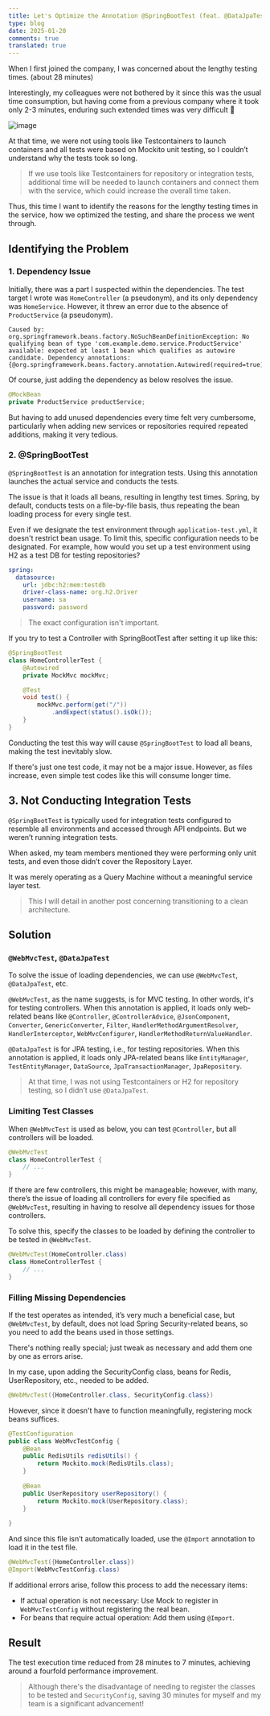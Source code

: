 ```yaml
---
title: Let's Optimize the Annotation @SpringBootTest (feat. @DataJpaTest, @WebMvcTest)
type: blog
date: 2025-01-20
comments: true
translated: true
---
```


When I first joined the company, I was concerned about the lengthy testing times. (about 28 minutes)

Interestingly, my colleagues were not bothered by it since this was the usual time consumption, but having come from a previous company where it took only 2-3 minutes, enduring such extended times was very difficult 🤣

![image](/images/spring/spring-boot-test-optimize-1737350813436.png)

At that time, we were not using tools like Testcontainers to launch containers and all tests were based on Mockito unit testing, so I couldn’t understand why the tests took so long.
> If we use tools like Testcontainers for repository or integration tests, additional time will be needed to launch containers and connect them with the service, which could increase the overall time taken.

Thus, this time I want to identify the reasons for the lengthy testing times in the service, how we optimized the testing, and share the process we went through.

## Identifying the Problem
### 1. Dependency Issue
Initially, there was a part I suspected within the dependencies. The test target I wrote was `HomeController` (a pseudonym), and its only dependency was `HomeService`.
However, it threw an error due to the absence of `ProductService` (a pseudonym).

```
Caused by: org.springframework.beans.factory.NoSuchBeanDefinitionException: No qualifying bean of type 'com.example.demo.service.ProductService' available: expected at least 1 bean which qualifies as autowire candidate. Dependency annotations: {@org.springframework.beans.factory.annotation.Autowired(required=true)}
```

Of course, just adding the dependency as below resolves the issue.

```java
@MockBean
private ProductService productService;
```

But having to add unused dependencies every time felt very cumbersome, particularly when adding new services or repositories required repeated additions, making it very tedious.

### 2. @SpringBootTest
`@SpringBootTest` is an annotation for integration tests. Using this annotation launches the actual service and conducts the tests.

The issue is that it loads all beans, resulting in lengthy test times. Spring, by default, conducts tests on a file-by-file basis, thus repeating the bean loading process for every single test.

Even if we designate the test environment through `application-test.yml`, it doesn't restrict bean usage. To limit this, specific configuration needs to be designated.
For example, how would you set up a test environment using H2 as a test DB for testing repositories?

```yaml
spring:
  datasource:
    url: jdbc:h2:mem:testdb
    driver-class-name: org.h2.Driver
    username: sa
    password: password
```
> The exact configuration isn't important.

If you try to test a Controller with SpringBootTest after setting it up like this:
```java
@SpringBootTest
class HomeControllerTest {
    @Autowired
    private MockMvc mockMvc;

    @Test
    void test() {
        mockMvc.perform(get("/"))
            .andExpect(status().isOk());
    }
}
```

Conducting the test this way will cause `@SpringBootTest` to load all beans, making the test inevitably slow.

If there's just one test code, it may not be a major issue. However, as files increase, even simple test codes like this will consume longer time.

## 3. Not Conducting Integration Tests
`@SpringBootTest` is typically used for integration tests configured to resemble all environments and accessed through API endpoints. But we weren’t running integration tests.

When asked, my team members mentioned they were performing only unit tests, and even those didn’t cover the Repository Layer.

It was merely operating as a Query Machine without a meaningful service layer test.
> This I will detail in another post concerning transitioning to a clean architecture.

## Solution
### `@WebMvcTest`, `@DataJpaTest`
To solve the issue of loading dependencies, we can use `@WebMvcTest`, `@DataJpaTest`, etc.

`@WebMvcTest`, as the name suggests, is for MVC testing. In other words, it's for testing controllers.
When this annotation is applied, it loads only web-related beans like `@Controller`, `@ControllerAdvice`, `@JsonComponent`, `Converter`, `GenericConverter`, `Filter`, `HandlerMethodArgumentResolver`, `HandlerInterceptor`, `WebMvcConfigurer`, `HandlerMethodReturnValueHandler`.

`@DataJpaTest` is for JPA testing, i.e., for testing repositories. 
When this annotation is applied, it loads only JPA-related beans like `EntityManager`, `TestEntityManager`, `DataSource`, `JpaTransactionManager`, `JpaRepository`.
> At that time, I was not using Testcontainers or H2 for repository testing, so I didn’t use `@DataJpaTest`.

### Limiting Test Classes
When `@WebMvcTest` is used as below, you can test `@Controller`, but all controllers will be loaded.
```java
@WebMvcTest
class HomeControllerTest {
    // ...
}
```

If there are few controllers, this might be manageable; however, with many, there’s the issue of loading all controllers for every file specified as `@WebMvcTest`, 
resulting in having to resolve all dependency issues for those controllers.

To solve this, specify the classes to be loaded by defining the controller to be tested in `@WebMvcTest`.
```java
@WebMvcTest(HomeController.class)
class HomeControllerTest {
    // ...
}
```

### Filling Missing Dependencies
If the test operates as intended, it’s very much a beneficial case, but `@WebMvcTest`, by default, does not load Spring Security-related beans, so you need to add the beans used in those settings.

There's nothing really special; just tweak as necessary and add them one by one as errors arise.

In my case, upon adding the SecurityConfig class, beans for Redis, UserRepository, etc., needed to be added.
```java
@WebMvcTest({HomeController.class, SecurityConfig.class})
```

However, since it doesn't have to function meaningfully, registering mock beans suffices.
```java
@TestConfiguration
public class WebMvcTestConfig {
    @Bean
    public RedisUtils redisUtils() {
        return Mockito.mock(RedisUtils.class);
    }
    
    @Bean
    public UserRepository userRepository() {
        return Mockito.mock(UserRepository.class);
    }
    
}
```

And since this file isn’t automatically loaded, use the `@Import` annotation to load it in the test file.
 
```java
@WebMvcTest({HomeController.class})
@Import(WebMvcTestConfig.class)
```

If additional errors arise, follow this process to add the necessary items:
- If actual operation is not necessary: Use Mock to register in `WebMvcTestConfig` without registering the real bean.
- For beans that require actual operation: Add them using `@Import`.

## Result
The test execution time reduced from 28 minutes to 7 minutes, achieving around a fourfold performance improvement.
> Although there's the disadvantage of needing to register the classes to be tested and `SecurityConfig`, saving 30 minutes for myself and my team is a significant advancement!